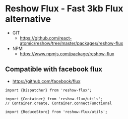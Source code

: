 Reshow Flux - Fast 3kb Flux alternative 
===============

* GIT
   * https://github.com/react-atomic/reshow/tree/master/packages/reshow-flux
* NPM
   * https://www.npmjs.com/package/reshow-flux

## Compatible with facebook flux

* https://github.com/facebook/flux

```
import {Dispatcher} from 'reshow-flux';

import {Container} from 'reshow-flux/utils';
// Container.create, Container.connectFunctional

import {ReduceStore} from 'reshow-flux/utils';
```
